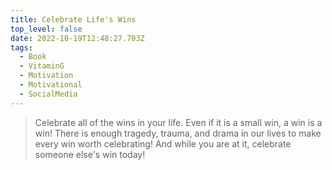 ```yaml
---
title: Celebrate Life's Wins
top_level: false
date: 2022-10-19T12:48:27.703Z
tags:
  - Book
  - VitaminG
  - Motivation
  - Motivational
  - SocialMedia
---
```

> Celebrate all of the wins in your life. Even if it is a small win, a win is a win! There is enough tragedy, trauma, and drama in our lives to make every win worth celebrating! And while you are at it, celebrate someone else's win today!